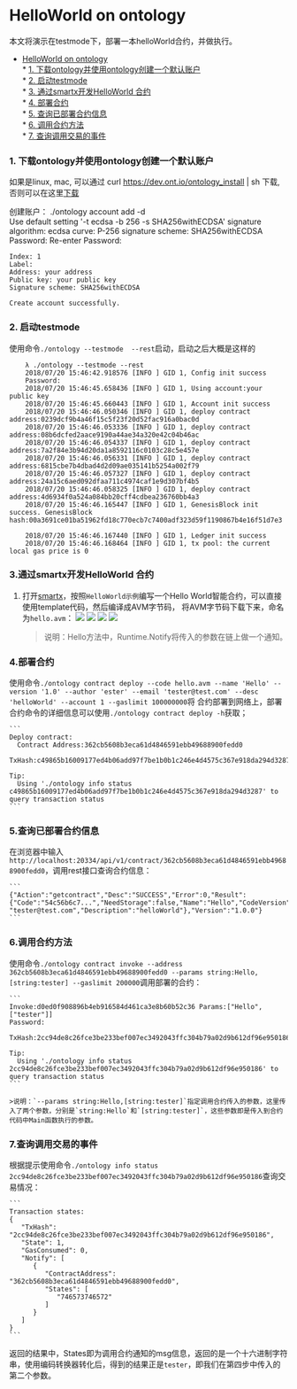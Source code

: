 # HelloWorld on ontology

本文将演示在testmode下，部署一本helloWorld合约，并做执行。

* [HelloWorld on ontology](#helloworld-on-ontology)  
		* [1. 下载ontology并使用ontology创建一个默认账户](#1-下载ontology并使用ontology创建一个默认账户)  
		* [2. 启动testmode](#2-启动testmode)  
		* [3. 通过smartx开发HelloWorld 合约](#3通过smartx开发helloworld-合约)  
		* [4. 部署合约](#4部署合约)  
		* [5. 查询已部署合约信息](#5查询已部署合约信息)  
		* [6. 调用合约方法](#6调用合约方法)  
		* [7. 查询调用交易的事件](#7查询调用交易的事件)  

### 1. 下载ontology并使用ontology创建一个默认账户
如果是linux, mac, 可以通过 curl https://dev.ont.io/ontology_install | sh 下载, 否则可以在这里[下载](https://github.com/ontio/ontology/releases)

创建账户：
  ./ontology account add -d  
    Use default setting '-t ecdsa -b 256 -s SHA256withECDSA'
            signature algorithm: ecdsa
            curve: P-256
            signature scheme: SHA256withECDSA
    Password:
    Re-enter Password:

    Index: 1
    Label:
    Address: your address
    Public key: your public key
    Signature scheme: SHA256withECDSA

    Create account successfully.

### 2. 启动testmode
  使用命令`./ontology --testmode  --rest`启动，启动之后大概是这样的
```
    λ ./ontology --testmode --rest
    2018/07/20 15:46:42.918576 [INFO ] GID 1, Config init success
    Password:
    2018/07/20 15:46:45.658436 [INFO ] GID 1, Using account:your public key
    2018/07/20 15:46:45.660443 [INFO ] GID 1, Account init success
    2018/07/20 15:46:46.050346 [INFO ] GID 1, deploy contract address:0239dcf9b4a46f15c5f23f20d52fac916a0bac0d
    2018/07/20 15:46:46.053336 [INFO ] GID 1, deploy contract address:08b6dcfed2aace9190a44ae34a320e42c04b46ac
    2018/07/20 15:46:46.054337 [INFO ] GID 1, deploy contract address:7a2f84e3b94d20da1a8592116c0103c28c5e457e
    2018/07/20 15:46:46.056331 [INFO ] GID 1, deploy contract address:6815cbe7b4dbad4d2d09ae035141b5254a002f79
    2018/07/20 15:46:46.057327 [INFO ] GID 1, deploy contract address:24a15c6aed092dfaa711c4974caf1e9d307bf4b5
    2018/07/20 15:46:46.058325 [INFO ] GID 1, deploy contract address:4d6934f0a524a084bb20cff4cdbea236760bb4a3
    2018/07/20 15:46:46.165447 [INFO ] GID 1, GenesisBlock init success. GenesisBlock hash:00a3691ce01ba51962fd18c770ecb7c7400adf323d59f1190867b4e16f51d7e3

    2018/07/20 15:46:46.167440 [INFO ] GID 1, Ledger init success
    2018/07/20 15:46:46.168464 [INFO ] GID 1, tx pool: the current local gas price is 0
```
   
### 3.通过smartx开发HelloWorld 合约
1. 打开[smartx](http://smartx.ont.io)，按照`HelloWorld示例`编写一个Hello World智能合约，可以直接使用template代码，然后编译成AVM字节码，
将AVM字节码下载下来，命名为`hello.avm`：
![](https://github.com/luodanwg/documentation/blob/master/Best%20Practices/1.png)
![](https://github.com/luodanwg/documentation/blob/master/Best%20Practices/2.png)
![](https://github.com/luodanwg/documentation/blob/master/Best%20Practices/3.png)
![](https://github.com/luodanwg/documentation/blob/master/Best%20Practices/4.png)

    >说明：Hello方法中，Runtime.Notify将传入的参数在链上做一个通知。

### 4.部署合约
使用命令`./ontology contract deploy --code hello.avm --name 'Hello' --version '1.0' --author 'ester' --email 'tester@test.com' --desc 'helloWorld' --account 1 --gaslimit 100000000`将
合约部署到网络上，部署合约命令的详细信息可以使用`./ontology contract deploy -h`获取；

    ```
    Deploy contract:
      Contract Address:362cb5608b3eca61d4846591ebb49688900fedd0
      TxHash:c49865b16009177ed4b06add97f7be1b0b1c246e4d4575c367e918da294d3287
    
    Tip:
      Using './ontology info status c49865b16009177ed4b06add97f7be1b0b1c246e4d4575c367e918da294d3287' to query transaction status
    ```
### 5.查询已部署合约信息
在浏览器中输入`http://localhost:20334/api/v1/contract/362cb5608b3eca61d4846591ebb49688900fedd0`，调用rest接口查询合约信息：
    
    ```
    {"Action":"getcontract","Desc":"SUCCESS","Error":0,"Result":{"Code":"54c56b6c7...","NeedStorage":false,"Name":"Hello","CodeVersion":"1.0","Author":"ester","Email":
    "tester@test.com","Description":"helloWorld"},"Version":"1.0.0"}
    ```
### 6.调用合约方法
使用命令`./ontology contract invoke --address 362cb5608b3eca61d4846591ebb49688900fedd0 --params string:Hello,[string:tester] --gaslimit 200000`调用部署的合约：

    ```
    Invoke:d0ed0f908896b4eb916584d461ca3e8b60b52c36 Params:["Hello",["tester"]]
    Password:
      TxHash:2cc94de8c26fce3be233bef007ec3492043ffc304b79a02d9b612df96e950186
    
    Tip:
      Using './ontology info status 2cc94de8c26fce3be233bef007ec3492043ffc304b79a02d9b612df96e950186' to query transaction status
    ```

    >说明：`--params string:Hello,[string:tester]`指定调用合约传入的参数，这里传入了两个参数，分别是`string:Hello`和`[string:tester]`，这些参数即是传入到合约代码中Main函数执行的参数。

### 7.查询调用交易的事件
根据提示使用命令`./ontology info status 2cc94de8c26fce3be233bef007ec3492043ffc304b79a02d9b612df96e950186`查询交易情况：

    ```
    Transaction states:
    {
       "TxHash": "2cc94de8c26fce3be233bef007ec3492043ffc304b79a02d9b612df96e950186",
       "State": 1,
       "GasConsumed": 0,
       "Notify": [
          {
             "ContractAddress": "362cb5608b3eca61d4846591ebb49688900fedd0",
             "States": [
                "746573746572"
             ]
          }
       ]
    }
    ```

返回的结果中，States即为调用合约通知的msg信息，返回的是一个十六进制字符串，使用编码转换器转化后，得到的结果正是`tester`，即我们在第四步中传入的第二个参数。
